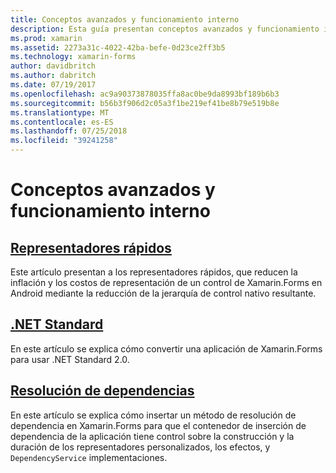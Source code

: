 ```yaml
---
title: Conceptos avanzados y funcionamiento interno
description: Esta guía presentan conceptos avanzados y funcionamiento interno de Xamarin.Forms. Actualmente incluye artículos sobre los representadores rápidos y .NET Standard.
ms.prod: xamarin
ms.assetid: 2273a31c-4022-42ba-befe-0d23ce2ff3b5
ms.technology: xamarin-forms
author: davidbritch
ms.author: dabritch
ms.date: 07/19/2017
ms.openlocfilehash: ac9a90373878035ffa8ac0be9da8993bf189b6b3
ms.sourcegitcommit: b56b3f906d2c05a3f1be219ef41be8b79e519b8e
ms.translationtype: MT
ms.contentlocale: es-ES
ms.lasthandoff: 07/25/2018
ms.locfileid: "39241258"
---
```

# <a name="advanced-concepts--internals"></a>Conceptos avanzados y funcionamiento interno

## <a name="fast-renderersfast-renderersmd"></a>[Representadores rápidos](fast-renderers.md)

Este artículo presentan a los representadores rápidos, que reducen la inflación y los costos de representación de un control de Xamarin.Forms en Android mediante la reducción de la jerarquía de control nativo resultante.

## <a name="net-standardnet-standardmd"></a>[.NET Standard](net-standard.md)

En este artículo se explica cómo convertir una aplicación de Xamarin.Forms para usar .NET Standard 2.0.

## <a name="dependency-resolutiondependency-resolutionmd"></a>[Resolución de dependencias](dependency-resolution.md)

En este artículo se explica cómo insertar un método de resolución de dependencia en Xamarin.Forms para que el contenedor de inserción de dependencia de la aplicación tiene control sobre la construcción y la duración de los representadores personalizados, los efectos, y `DependencyService` implementaciones.
